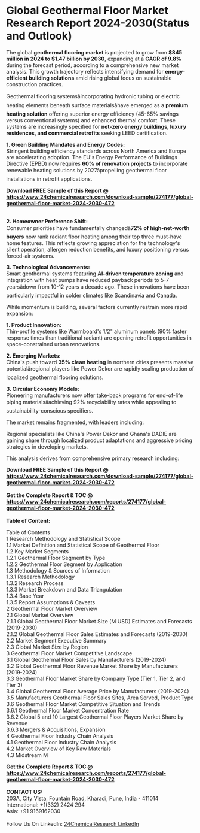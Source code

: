 <h1>Global Geothermal Floor Market Research Report 2024-2030(Status and Outlook)</h1><p>The global <strong>geothermal flooring market</strong> is projected to grow from <strong>$845 million in 2024 to $1.47 billion by 2030</strong>, expanding at a <strong>CAGR of 9.8%</strong> during the forecast period, according to a comprehensive new market analysis. This growth trajectory reflects intensifying demand for <strong>energy-efficient building solutions</strong> amid rising global focus on sustainable construction practices.</p><p>Geothermal flooring systemsâincorporating hydronic tubing or electric heating elements beneath surface materialsâhave emerged as a <strong>premium heating solution</strong> offering superior energy efficiency (45-65% savings versus conventional systems) and enhanced thermal comfort. These systems are increasingly specified for <strong>net-zero energy buildings, luxury residences, and commercial retrofits</strong> seeking LEED certification.</p><p><strong>1. Green Building Mandates and Energy Codes:</strong><br>
Stringent building efficiency standards across North America and Europe are accelerating adoption. The EU's Energy Performance of Buildings Directive (EPBD) now requires <strong>60% of renovation projects</strong> to incorporate renewable heating solutions by 2027âpropelling geothermal floor installations in retrofit applications.</p><div><b>Download FREE Sample of this Report @ 
            <a href="https://www.24chemicalresearch.com/download-sample/274177/global-geothermal-floor-market-2024-2030-472">
            https://www.24chemicalresearch.com/download-sample/274177/global-geothermal-floor-market-2024-2030-472</a></b></div><br><p><strong>2. Homeowner Preference Shift:</strong><br>
Consumer priorities have fundamentally changedâ<strong>72% of high-net-worth buyers</strong> now rank radiant floor heating among their top three must-have home features. This reflects growing appreciation for the technology's silent operation, allergen reduction benefits, and luxury positioning versus forced-air systems.</p><p><strong>3. Technological Advancements:</strong><br>
Smart geothermal systems featuring <strong>AI-driven temperature zoning</strong> and integration with heat pumps have reduced payback periods to 5-7 yearsâdown from 10-12 years a decade ago. These innovations have been particularly impactful in colder climates like Scandinavia and Canada.</p><p>While momentum is building, several factors currently restrain more rapid expansion:</p><p><strong>1. Product Innovation:</strong><br>
Thin-profile systems like Warmboard's 1/2" aluminum panels (90% faster response times than traditional radiant) are opening retrofit opportunities in space-constrained urban renovations.</p><p><strong>2. Emerging Markets:</strong><br>
China's push toward <strong>35% clean heating</strong> in northern cities presents massive potentialâregional players like Power Dekor are rapidly scaling production of localized geothermal flooring solutions.</p><p><strong>3. Circular Economy Models:</strong><br>
Pioneering manufacturers now offer take-back programs for end-of-life piping materialsâachieving 92% recyclability rates while appealing to sustainability-conscious specifiers.</p><p>The market remains fragmented, with leaders including:</p><p>Regional specialists like China's Power Dekor and Ghana's DADIE are gaining share through localized product adaptations and aggressive pricing strategies in developing markets.</p><p>This analysis derives from comprehensive primary research including:</p><div><b>Download FREE Sample of this Report @ 
            <a href="https://www.24chemicalresearch.com/download-sample/274177/global-geothermal-floor-market-2024-2030-472">
            https://www.24chemicalresearch.com/download-sample/274177/global-geothermal-floor-market-2024-2030-472</a></b></div><br><div><b>Get the Complete Report & TOC @ 
            <a href="https://www.24chemicalresearch.com/reports/274177/global-geothermal-floor-market-2024-2030-472">
            https://www.24chemicalresearch.com/reports/274177/global-geothermal-floor-market-2024-2030-472</a></b></div><br>
            <b>Table of Content:</b><p>Table of Contents<br />
1 Research Methodology and Statistical Scope<br />
1.1 Market Definition and Statistical Scope of Geothermal Floor<br />
1.2 Key Market Segments<br />
1.2.1 Geothermal Floor Segment by Type<br />
1.2.2 Geothermal Floor Segment by Application<br />
1.3 Methodology & Sources of Information<br />
1.3.1 Research Methodology<br />
1.3.2 Research Process<br />
1.3.3 Market Breakdown and Data Triangulation<br />
1.3.4 Base Year<br />
1.3.5 Report Assumptions & Caveats<br />
2 Geothermal Floor Market Overview<br />
2.1 Global Market Overview<br />
2.1.1 Global Geothermal Floor Market Size (M USD) Estimates and Forecasts (2019-2030)<br />
2.1.2 Global Geothermal Floor Sales Estimates and Forecasts (2019-2030)<br />
2.2 Market Segment Executive Summary<br />
2.3 Global Market Size by Region<br />
3 Geothermal Floor Market Competitive Landscape<br />
3.1 Global Geothermal Floor Sales by Manufacturers (2019-2024)<br />
3.2 Global Geothermal Floor Revenue Market Share by Manufacturers (2019-2024)<br />
3.3 Geothermal Floor Market Share by Company Type (Tier 1, Tier 2, and Tier 3)<br />
3.4 Global Geothermal Floor Average Price by Manufacturers (2019-2024)<br />
3.5 Manufacturers Geothermal Floor Sales Sites, Area Served, Product Type<br />
3.6 Geothermal Floor Market Competitive Situation and Trends<br />
3.6.1 Geothermal Floor Market Concentration Rate<br />
3.6.2 Global 5 and 10 Largest Geothermal Floor Players Market Share by Revenue<br />
3.6.3 Mergers & Acquisitions, Expansion<br />
4 Geothermal Floor Industry Chain Analysis<br />
4.1 Geothermal Floor Industry Chain Analysis<br />
4.2 Market Overview of Key Raw Materials<br />
4.3 Midstream M</p><div><b>Get the Complete Report & TOC @ 
            <a href="https://www.24chemicalresearch.com/reports/274177/global-geothermal-floor-market-2024-2030-472">
            https://www.24chemicalresearch.com/reports/274177/global-geothermal-floor-market-2024-2030-472</a></b></div><br><b>CONTACT US:</b><br>
            203A, City Vista, Fountain Road, Kharadi, Pune, India - 411014<br>
            International: +1(332) 2424 294<br>
            Asia: +91 9169162030 <br><br>
            Follow Us On LinkedIn: <a href="https://www.linkedin.com/company/24chemicalresearch/">24ChemicalResearch LinkedIn</a>
